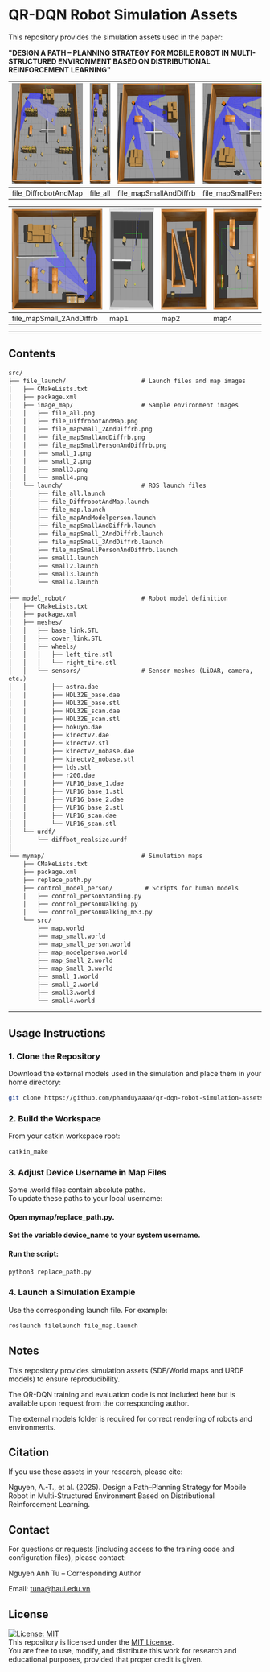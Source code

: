 # QR-DQN Robot Simulation Assets

This repository provides the simulation assets used in the paper:

**"DESIGN A PATH – PLANNING STRATEGY FOR MOBILE ROBOT IN MULTI-STRUCTURED ENVIRONMENT BASED ON DISTRIBUTIONAL REINFORCEMENT LEARNING"**  


| <img src="https://github.com/phamduyaaaa/qr-dqn-robot-simulation-assets/blob/main/src/file_launch/image_map/resized/file_DiffrobotAndMap_crop.png?raw=true" height="200"/> | <img src="https://github.com/phamduyaaaa/qr-dqn-robot-simulation-assets/blob/main/src/file_launch/image_map/resized/file_all_crop.png?raw=true" height="200"/> | <img src="https://github.com/phamduyaaaa/qr-dqn-robot-simulation-assets/blob/main/src/file_launch/image_map/resized/file_mapSmallAndDiffrb_crop.png?raw=true" height="200"/> | <img src="https://github.com/phamduyaaaa/qr-dqn-robot-simulation-assets/blob/main/src/file_launch/image_map/resized/file_mapSmallPersonAndDiffrb_crop.png?raw=true" height="200"/> |
|---|---|---|---|
| file_DiffrobotAndMap | file_all | file_mapSmallAndDiffrb | file_mapSmallPersonAndDiffrb |

| <img src="https://github.com/phamduyaaaa/qr-dqn-robot-simulation-assets/blob/main/src/file_launch/image_map/resized/file_mapSmall_2AndDiffrb_crop.png?raw=true" height="200"/> | <img src="https://github.com/phamduyaaaa/qr-dqn-robot-simulation-assets/blob/main/src/file_launch/image_map/resized/map1_crop.png?raw=true" height="200"/> | <img src="https://github.com/phamduyaaaa/qr-dqn-robot-simulation-assets/blob/main/src/file_launch/image_map/resized/map2_crop.png?raw=true" height="200"/> | <img src="https://github.com/phamduyaaaa/qr-dqn-robot-simulation-assets/blob/main/src/file_launch/image_map/resized/map4_crop.png?raw=true" height="200"/> |
|---|---|---|---|
| file_mapSmall_2AndDiffrb | map1 | map2 | map4 |

---

## Contents
```
src/
├── file_launch/                     # Launch files and map images
│   ├── CMakeLists.txt
│   ├── package.xml
│   ├── image_map/                   # Sample environment images
│   │   ├── file_all.png
│   │   ├── file_DiffrobotAndMap.png
│   │   ├── file_mapSmall_2AndDiffrb.png
│   │   ├── file_mapSmallAndDiffrb.png
│   │   ├── file_mapSmallPersonAndDiffrb.png
│   │   ├── small_1.png
│   │   ├── small_2.png
│   │   ├── small3.png
│   │   └── small4.png
│   └── launch/                      # ROS launch files
│       ├── file_all.launch
│       ├── file_DiffrobotAndMap.launch
│       ├── file_map.launch
│       ├── file_mapAndModelperson.launch
│       ├── file_mapSmallAndDiffrb.launch
│       ├── file_mapSmall_2AndDiffrb.launch
│       ├── file_mapSmall_3AndDiffrb.launch
│       ├── file_mapSmallPersonAndDiffrb.launch
│       ├── small1.launch
│       ├── small2.launch
│       ├── small3.launch
│       └── small4.launch
│
├── model_robot/                     # Robot model definition
│   ├── CMakeLists.txt
│   ├── package.xml
│   ├── meshes/
│   │   ├── base_link.STL
│   │   ├── cover_link.STL
│   │   ├── wheels/
│   │   │   ├── left_tire.stl
│   │   │   └── right_tire.stl
│   │   └── sensors/                 # Sensor meshes (LiDAR, camera, etc.)
│   │       ├── astra.dae
│   │       ├── HDL32E_base.dae
│   │       ├── HDL32E_base.stl
│   │       ├── HDL32E_scan.dae
│   │       ├── HDL32E_scan.stl
│   │       ├── hokuyo.dae
│   │       ├── kinectv2.dae
│   │       ├── kinectv2.stl
│   │       ├── kinectv2_nobase.dae
│   │       ├── kinectv2_nobase.stl
│   │       ├── lds.stl
│   │       ├── r200.dae
│   │       ├── VLP16_base_1.dae
│   │       ├── VLP16_base_1.stl
│   │       ├── VLP16_base_2.dae
│   │       ├── VLP16_base_2.stl
│   │       ├── VLP16_scan.dae
│   │       └── VLP16_scan.stl
│   └── urdf/
│       └── diffbot_realsize.urdf
│
└── mymap/                           # Simulation maps
    ├── CMakeLists.txt
    ├── package.xml
    ├── replace_path.py
    ├── control_model_person/         # Scripts for human models
    │   ├── control_personStanding.py
    │   ├── control_personWalking.py
    │   └── control_personWalking_mS3.py
    └── src/
        ├── map.world
        ├── map_small.world
        ├── map_small_person.world
        ├── map_modelperson.world
        ├── map_Small_2.world
        ├── map_Small_3.world
        ├── small_1.world
        ├── small_2.world
        ├── small3.world
        └── small4.world

```
---

## Usage Instructions

### 1. Clone the Repository
Download the external models used in the simulation and place them in your home directory:
```bash
git clone https://github.com/phamduyaaaa/qr-dqn-robot-simulation-assets.git
```
### 2. Build the Workspace
From your catkin workspace root:    
```bash
catkin_make
```
### 3. Adjust Device Username in Map Files
Some .world files contain absolute paths.    
To update these paths to your local username:    
#### Open mymap/replace_path.py.
#### Set the variable device_name to your system username.
#### Run the script:
```bash
python3 replace_path.py
```
### 4. Launch a Simulation Example
Use the corresponding launch file. For example:    
```bash
roslaunch filelaunch file_map.launch
```

## Notes

This repository provides simulation assets (SDF/World maps and URDF models) to ensure reproducibility.

The QR-DQN training and evaluation code is not included here but is available upon request from the corresponding author.

The external models folder is required for correct rendering of robots and environments.

## Citation

If you use these assets in your research, please cite:

Nguyen, A.-T., et al. (2025). Design a Path–Planning Strategy for Mobile Robot in Multi-Structured Environment Based on Distributional Reinforcement Learning.

## Contact

For questions or requests (including access to the training code and configuration files), please contact:   

Nguyen Anh Tu – Corresponding Author    

Email: tuna@haui.edu.vn

## License
[![License: MIT](https://img.shields.io/badge/License-MIT-yellow.svg)](./LICENSE)  
This repository is licensed under the [MIT License](./LICENSE).  
You are free to use, modify, and distribute this work for research and educational purposes, provided that proper credit is given.
